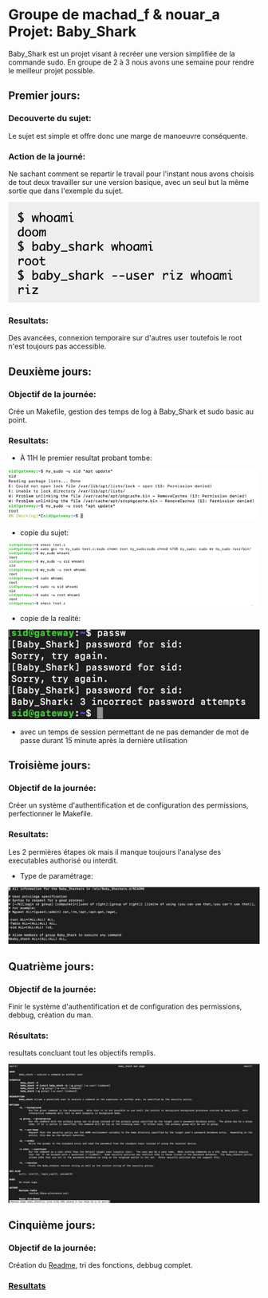 # Groupe de machad_f & nouar_a      Projet: Baby_Shark
Baby_Shark est un projet visant à recréer une version simplifiée de la commande sudo. 
En groupe de 2 à 3 nous avons une semaine pour rendre le meilleur projet possible.

## Premier jours:

### Decouverte du sujet:

Le sujet est simple et offre donc une marge de manoeuvre conséquente.

### Action de la journé:

Ne sachant comment se repartir le travail pour l'instant nous avons choisis de 
tout deux travailler sur une version basique, avec un seul but la même sortie que
dans l'exemple du sujet.

![exemple du sujet](baby_shark/img/exemple_du_sujet.png)

### Resultats:

Des avancées, connexion temporaire sur d'autres user toutefois le root n'est 
toujours pas accessible.

## Deuxième jours:

### Objectif de la journée:

Crée un Makefile, gestion des temps de log à Baby_Shark et sudo basic au point.

### Resultats: 

* À 11H le premier resultat probant tombe:

![execution sous root](baby_shark/img/execution_root.png)

* copie du sujet:

![copie du sujet](baby_shark/img/copie_du_sujet.png)

* copie de la realité:

![gestion des erreurs user](baby_shark/img/gestion_des_erreurs_user.png)

* avec un temps de session permettant de ne pas demander de mot de passe durant 15 minute après la dernière utilisation

## Troisième jours:

### Objectif de la journée:

Créer un système d'authentification et de configuration des permissions,
perfectionner le Makefile.

### Resultats: 

Les 2 permières étapes ok mais il manque toujours l'analyse des executables authorisé ou interdit.

* Type de paramétrage:

![authentification](baby_shark/img/authentification.png)

## Quatrième jours:

### Objectif de la journée:

Finir le système d'authentification et de configuration des permissions, debbug, création du man.

### Résultats:

resultats concluant tout les objectifs remplis.

![man baby shark](baby_shark/img/man-baby-shark.png)


## Cinquième jours:

### Objectif de la journée:

Création du [Readme](README.md), tri des fonctions, debbug complet.

### [Resultats](baby_shark/)
